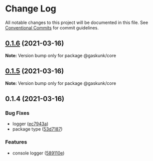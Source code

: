 # Change Log

All notable changes to this project will be documented in this file.
See [Conventional Commits](https://conventionalcommits.org) for commit guidelines.

## [0.1.6](https://github.com/shuta13/gaskunk/tree/main/packages/@gaskunk/core/compare/v0.1.5...v0.1.6) (2021-03-16)

**Note:** Version bump only for package @gaskunk/core





## [0.1.5](https://github.com/shuta13/gaskunk/tree/main/packages/@gaskunk/core/compare/v0.1.4...v0.1.5) (2021-03-16)

**Note:** Version bump only for package @gaskunk/core





## 0.1.4 (2021-03-16)


### Bug Fixes

* logger ([ec7943a](https://github.com/shuta13/gaskunk/tree/main/packages/@gaskunk/core/commit/ec7943ab55b390cba572d901c4ea496fe0f237f6))
* package type ([53d7187](https://github.com/shuta13/gaskunk/tree/main/packages/@gaskunk/core/commit/53d718704ef5991b5d48f91e468efc7bd827390c))


### Features

* console logger ([589110e](https://github.com/shuta13/gaskunk/tree/main/packages/@gaskunk/core/commit/589110ed131395e7e00cd084fe0c1dedd1d5f7a0))
